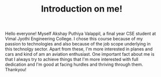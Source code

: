 <header>

<!--
  <<< Author notes: Course header >>>
  Include a 1280×640 image, course title in sentence case, and a concise description in emphasis.
  In your repository settings: enable template repository, add your 1280×640 social image, auto delete head branches.
  Add your open source license, GitHub uses MIT license.
-->

# Introduction on me!



</header>

<!--
  <<< Author notes: Course start >>>
  Include start button, a note about Actions minutes,
  and tell the learner why they should take the course.
-->

Hello everyone! Myself Akshay Puthiya Valappil, a final year CSE student at Vimal Jyothi Engineering College. 
I chose this course because of my passion to technologies and also because of the job scope underlying in this technolgy sector.
Apart from these, I'm more interested in planes and cars and kind of am an aviation enthusiast. 
One important fact about me is that I always try to achieve things that I'm more interested with full dedication and I'm good at facing hurdles and thriving through them.
Thankyou!
